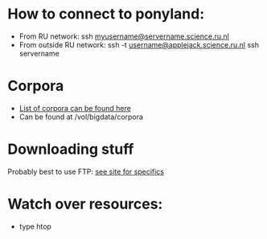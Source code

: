 # How to connect to ponyland: 
- From RU network: ssh myusername@servername.science.ru.nl
- From outside RU network: ssh -t username@applejack.science.ru.nl ssh servername


# Corpora 
- [List of corpora can be found here](https://ponyland.science.ru.nl/wiki:ponyland:corpora)
- Can be found at /vol/bigdata/corpora


# Downloading stuff
Probably best to use FTP: [see site for specifics](https://ponyland.science.ru.nl/wiki:ponyland:sftp)



# Watch over resources:
- type htop
